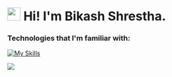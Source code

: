 
<h1><img src="https://emojis.slackmojis.com/emojis/images/1531849430/4246/blob-sunglasses.gif?1531849430" width="30"/>  Hi! I'm Bikash Shrestha.</h1>

<h3>Technologies that I'm familiar with:</h3>  

[![My Skills](https://skillicons.dev/icons?i=java,spring,python,c,php,react,angular,docker,rabbitmq,redis,git&perline=6)](https://skillicons.dev)


![](https://komarev.com/ghpvc/?username=bixash&color=green)
 
